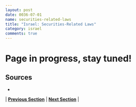 ```yaml
---
layout: post
date: 0036-07-01
name: securities-related-laws
title: "Israel: Securities-Related Laws"
category: israel
comments: true
---
```


# Page in progress, stay tuned!

Sources 
--- 
- 


| **[Previous Section](https://neo-project.github.io/global-blockchain-compliance-hub//israel/israel-laws-token-sales.html)** | **[Next Section](https://neo-project.github.io/global-blockchain-compliance-hub//israel/israel-privacy-and-data-protection.html)** |
